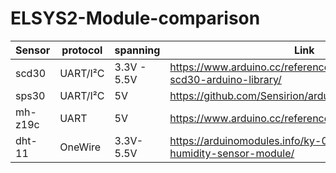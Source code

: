 # ELSYS2-Module-comparison

| Sensor | protocol | spanning | Link |
| ---- | ---- | ---- | ---- |
| scd30 | UART/I²C | 3.3V - 5.5V | https://www.arduino.cc/reference/en/libraries/sparkfun-scd30-arduino-library/ |
| sps30 | UART/I²C | 5V | https://github.com/Sensirion/arduino-sps |
| mh-z19c | UART | 5V | https://www.arduino.cc/reference/en/libraries/mh-z19/ |
| dht-11 | OneWire | 3.3V-5.5V | https://arduinomodules.info/ky-015-temperature-humidity-sensor-module/ |








